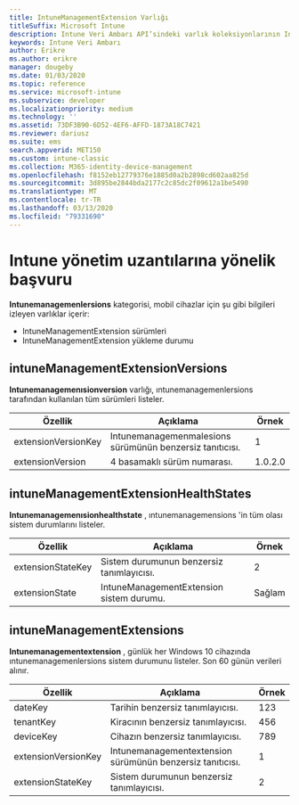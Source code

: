 ```yaml
---
title: IntuneManagementExtension Varlığı
titleSuffix: Microsoft Intune
description: Intune Veri Ambarı API’sindeki varlık koleksiyonlarının IntuneManagementExtension Varlığı kategorisi için başvuru konusu.
keywords: Intune Veri Ambarı
author: Erikre
ms.author: erikre
manager: dougeby
ms.date: 01/03/2020
ms.topic: reference
ms.service: microsoft-intune
ms.subservice: developer
ms.localizationpriority: medium
ms.technology: ''
ms.assetid: 73DF3B90-6D52-4EF6-AFFD-1873A18C7421
ms.reviewer: dariusz
ms.suite: ems
search.appverid: MET150
ms.custom: intune-classic
ms.collection: M365-identity-device-management
ms.openlocfilehash: f8152eb12779376e1885d0a2b2898cd602aa825d
ms.sourcegitcommit: 3d895be2844bda2177c2c85dc2f09612a1be5490
ms.translationtype: MT
ms.contentlocale: tr-TR
ms.lasthandoff: 03/13/2020
ms.locfileid: "79331690"
---
```

# <a name="reference-for-intune-management-extensions"></a>Intune yönetim uzantılarına yönelik başvuru

**Intunemanagemenlersions** kategorisi, mobil cihazlar için şu gibi bilgileri izleyen varlıklar içerir:

- IntuneManagementExtension sürümleri
- IntuneManagementExtension yükleme durumu

## <a name="intunemanagementextensionversions"></a>intuneManagementExtensionVersions

**Intunemanagemenısionversion** varlığı, ıntunemanagemenlersions tarafından kullanılan tüm sürümleri listeler.

| Özellik  | Açıklama | Örnek |
|---------|------------|--------|
| extensionVersionKey |Intunemanagemenmalesions sürümünün benzersiz tanıtıcısı. | 1 |
| extensionVersion |4 basamaklı sürüm numarası. |1.0.2.0 |

## <a name="intunemanagementextensionhealthstates"></a>intuneManagementExtensionHealthStates

**Intunemanagemenısionhealthstate** , ıntunemanagemensions 'in tüm olası sistem durumlarını listeler.

| Özellik  | Açıklama | Örnek |
|---------|------------|--------|
| extensionStateKey |Sistem durumunun benzersiz tanımlayıcısı. | 2 |
| extensionState |IntuneManagementExtension sistem durumu. | Sağlam |

## <a name="intunemanagementextensions"></a>intuneManagementExtensions

**Intunemanagementextension** , günlük her Windows 10 cihazında ıntunemanagemenlersions sistem durumunu listeler.
Son 60 günün verileri alınır. 


|      Özellik       |                         Açıklama                         | Örnek |
|---------------------|-------------------------------------------------------------|---------|
|       dateKey       |               Tarihin benzersiz tanımlayıcısı.                |   123   |
|      tenantKey      |              Kiracının benzersiz tanımlayıcısı.               |   456   |
|      deviceKey      |              Cihazın benzersiz tanımlayıcısı.               |   789   |
| extensionVersionKey | Intunemanagementextension sürümünün benzersiz tanıtıcısı. |    1    |
|  extensionStateKey  |             Sistem durumunun benzersiz tanımlayıcısı.              |    2    |

